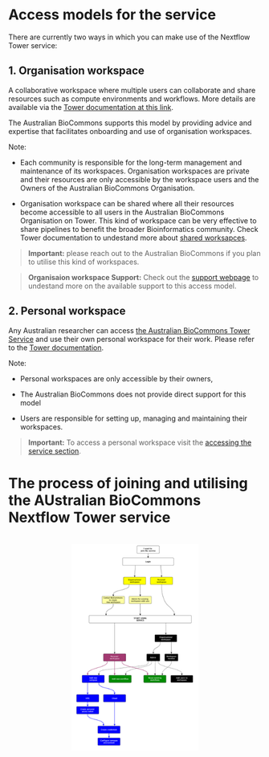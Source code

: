 
# Access models for the service

There are currently two ways in which you can make use of the Nextflow Tower service:

## 1. Organisation workspace

A collaborative workspace where multiple users can collaborate and share resources such as compute environments and workflows. More details are available via the [Tower documentation at this link](https://help.tower.nf/23.2/orgs-and-teams/workspace-management/). 

The Australian BioCommons supports this model by providing advice and expertise that facilitates onboarding and use of organisation workspaces. 

Note: 

- Each community is responsible for the long-term management and maintenance of its workspaces.
Organisation workspaces are private and their resources are only accessible by the workspace users and the Owners of the Australian BioCommons Organisation.

- Organisation workspace can be shared where all their resources become accessible to all users in the Australian BioCommons Organisation on Tower. This kind of workspace can be very effective to share pipelines to benefit the broader Bioinformatics community. Check Tower documentation to undestand more about [shared worksapces](https://help.tower.nf/latest/orgs-and-teams/shared-workspaces/).

> **Important:**
> please reach out to the Australian BioCommons if you plan to utilise this kind of workspaces.

> **Organisaion workspace Support:**
> Check out the [support webpage](/main/support.md) to undestand more on the available support to this access model.


## 2. Personal workspace
Any Australian researcher can access [the Australian BioCommons Tower Service](http://tower.services.biocommons.org.au/) and use their own personal workspace for their work. Please refer to the [Tower documentation](https://help.tower.nf/22.3/getting-started/workspace/). 

Note:

- Personal workspaces are only accessible by their owners,

- The Australian BioCommons does not provide direct support for this model

- Users are responsible for setting up, managing and maintaining their workspaces. 

> **Important:**
> To access a personal workspace visit the [accessing the service section](/user-guide/service-access.md).

# The process of joining and utilising the AUstralian BioCommons Nextflow Tower service

<br/>
<div style="text-align:center"><img width="50%" src="../assets/doc_img/tower-process.png"/></div>
<br/>